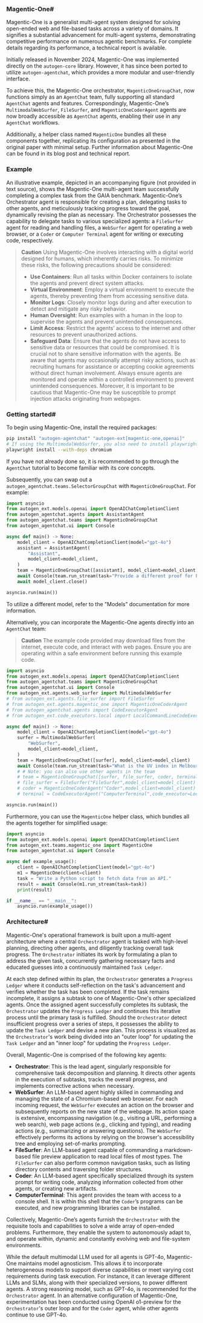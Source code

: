 ### Magentic-One#

Magentic-One is a generalist multi-agent system designed for solving open-ended web and file-based tasks across a variety of domains. It signifies a substantial advancement for multi-agent systems, demonstrating competitive performance on numerous agentic benchmarks. For complete details regarding its performance, a technical report is available.

Initially released in November 2024, Magentic-One was implemented directly on the `autogen-core` library. However, it has since been ported to utilize `autogen-agentchat`, which provides a more modular and user-friendly interface.

To achieve this, the Magentic-One orchestrator, `MagenticOneGroupChat`, now functions simply as an `AgentChat` team, fully supporting all standard `AgentChat` agents and features. Correspondingly, Magentic-One’s `MultimodalWebSurfer`, `FileSurfer`, and `MagenticOneCoderAgent` agents are now broadly accessible as `AgentChat` agents, enabling their use in any `AgentChat` workflows.

Additionally, a helper class named `MagenticOne` bundles all these components together, replicating its configuration as presented in the original paper with minimal setup. Further information about Magentic-One can be found in its blog post and technical report.

### Example

An illustrative example, depicted in an accompanying figure (not provided in text source), shows the Magentic-One multi-agent team successfully completing a complex task from the GAIA benchmark. Magentic-One’s Orchestrator agent is responsible for creating a plan, delegating tasks to other agents, and meticulously tracking progress toward the goal, dynamically revising the plan as necessary. The Orchestrator possesses the capability to delegate tasks to various specialized agents: a `FileSurfer` agent for reading and handling files, a `WebSurfer` agent for operating a web browser, or a `Coder` or `Computer Terminal` agent for writing or executing code, respectively.

> **Caution**
> Using Magentic-One involves interacting with a digital world designed for humans, which inherently carries risks. To minimize these risks, the following precautions should be considered:
> *   **Use Containers**: Run all tasks within Docker containers to isolate the agents and prevent direct system attacks.
> *   **Virtual Environment**: Employ a virtual environment to execute the agents, thereby preventing them from accessing sensitive data.
> *   **Monitor Logs**: Closely monitor logs during and after execution to detect and mitigate any risky behavior.
> *   **Human Oversight**: Run examples with a human in the loop to supervise the agents and prevent unintended consequences.
> *   **Limit Access**: Restrict the agents’ access to the internet and other resources to prevent unauthorized actions.
> *   **Safeguard Data**: Ensure that the agents do not have access to sensitive data or resources that could be compromised. It is crucial not to share sensitive information with the agents. Be aware that agents may occasionally attempt risky actions, such as recruiting humans for assistance or accepting cookie agreements without direct human involvement. Always ensure agents are monitored and operate within a controlled environment to prevent unintended consequences. Moreover, it is important to be cautious that Magentic-One may be susceptible to prompt injection attacks originating from webpages.

### Getting started#

To begin using Magentic-One, install the required packages:

```bash
pip install "autogen-agentchat" "autogen-ext[magentic-one,openai]"
# If using the MultimodalWebSurfer, you also need to install playwright dependencies:
playwright install --with-deps chromium
```


If you have not already done so, it is recommended to go through the `AgentChat` tutorial to become familiar with its core concepts.

Subsequently, you can swap out a `autogen_agentchat.teams.SelectorGroupChat` with `MagenticOneGroupChat`. For example:

```python
import asyncio
from autogen_ext.models.openai import OpenAIChatCompletionClient
from autogen_agentchat.agents import AssistantAgent
from autogen_agentchat.teams import MagenticOneGroupChat
from autogen_agentchat.ui import Console

async def main() -> None:
    model_client = OpenAIChatCompletionClient(model="gpt-4o")
    assistant = AssistantAgent(
        "Assistant",
        model_client=model_client,
    )
    team = MagenticOneGroupChat([assistant], model_client=model_client)
    await Console(team.run_stream(task="Provide a different proof for Fermat's Last Theorem"))
    await model_client.close()

asyncio.run(main())
```


To utilize a different model, refer to the "Models" documentation for more information.

Alternatively, you can incorporate the Magentic-One agents directly into an `AgentChat` team:

> **Caution**
> The example code provided may download files from the internet, execute code, and interact with web pages. Ensure you are operating within a safe environment before running this example code.

```python
import asyncio
from autogen_ext.models.openai import OpenAIChatCompletionClient
from autogen_agentchat.teams import MagenticOneGroupChat
from autogen_agentchat.ui import Console
from autogen_ext.agents.web_surfer import MultimodalWebSurfer
# from autogen_ext.agents.file_surfer import FileSurfer
# from autogen_ext.agents.magentic_one import MagenticOneCoderAgent
# from autogen_agentchat.agents import CodeExecutorAgent
# from autogen_ext.code_executors.local import LocalCommandLineCodeExecutor

async def main() -> None:
    model_client = OpenAIChatCompletionClient(model="gpt-4o")
    surfer = MultimodalWebSurfer(
        "WebSurfer",
        model_client=model_client,
    )
    team = MagenticOneGroupChat([surfer], model_client=model_client)
    await Console(team.run_stream(task="What is the UV index in Melbourne today?"))
    # # Note: you can also use other agents in the team
    # team = MagenticOneGroupChat([surfer, file_surfer, coder, terminal], model_client=model_client)
    # file_surfer = FileSurfer("FileSurfer",model_client=model_client)
    # coder = MagenticOneCoderAgent("Coder",model_client=model_client)
    # terminal = CodeExecutorAgent("ComputerTerminal",code_executor=LocalCommandLineCodeExecutor())

asyncio.run(main())
```


Furthermore, you can use the `MagenticOne` helper class, which bundles all the agents together for simplified usage:

```python
import asyncio
from autogen_ext.models.openai import OpenAIChatCompletionClient
from autogen_ext.teams.magentic_one import MagenticOne
from autogen_agentchat.ui import Console

async def example_usage():
    client = OpenAIChatCompletionClient(model="gpt-4o")
    m1 = MagenticOne(client=client)
    task = "Write a Python script to fetch data from an API."
    result = await Console(m1.run_stream(task=task))
    print(result)

if __name__ == "__main__":
    asyncio.run(example_usage())
```

### Architecture#

Magentic-One's operational framework is built upon a multi-agent architecture where a central `Orchestrator` agent is tasked with high-level planning, directing other agents, and diligently tracking overall task progress. The `Orchestrator` initiates its work by formulating a plan to address the given task, concurrently gathering necessary facts and educated guesses into a continuously maintained `Task Ledger`.

At each step defined within its plan, the `Orchestrator` generates a `Progress Ledger` where it conducts self-reflection on the task's advancement and verifies whether the task has been completed. If the task remains incomplete, it assigns a subtask to one of Magentic-One's other specialized agents. Once the assigned agent successfully completes its subtask, the `Orchestrator` updates the `Progress Ledger` and continues this iterative process until the primary task is fulfilled. Should the `Orchestrator` detect insufficient progress over a series of steps, it possesses the ability to update the `Task Ledger` and devise a new plan. This process is visualized as the `Orchestrator`'s work being divided into an "outer loop" for updating the `Task Ledger` and an "inner loop" for updating the `Progress Ledger`.

Overall, Magentic-One is comprised of the following key agents:

*   **Orchestrator**: This is the lead agent, singularly responsible for comprehensive task decomposition and planning. It directs other agents in the execution of subtasks, tracks the overall progress, and implements corrective actions when necessary.
*   **WebSurfer**: An LLM-based agent highly skilled in commanding and managing the state of a Chromium-based web browser. For each incoming request, the `WebSurfer` executes an action on the browser and subsequently reports on the new state of the webpage. Its action space is extensive, encompassing navigation (e.g., visiting a URL, performing a web search), web page actions (e.g., clicking and typing), and reading actions (e.g., summarizing or answering questions). The `WebSurfer` effectively performs its actions by relying on the browser's accessibility tree and employing set-of-marks prompting.
*   **FileSurfer**: An LLM-based agent capable of commanding a markdown-based file preview application to read local files of most types. The `FileSurfer` can also perform common navigation tasks, such as listing directory contents and traversing folder structures.
*   **Coder**: An LLM-based agent specifically specialized through its system prompt for writing code, analyzing information collected from other agents, or creating new artifacts.
*   **ComputerTerminal**: This agent provides the team with access to a console shell. It is within this shell that the `Coder`’s programs can be executed, and new programming libraries can be installed.

Collectively, Magentic-One’s agents furnish the `Orchestrator` with the requisite tools and capabilities to solve a wide array of open-ended problems. Furthermore, they enable the system to autonomously adapt to, and operate within, dynamic and constantly evolving web and file-system environments.

While the default multimodal LLM used for all agents is GPT-4o, Magentic-One maintains model agnosticism. This allows it to incorporate heterogeneous models to support diverse capabilities or meet varying cost requirements during task execution. For instance, it can leverage different LLMs and SLMs, along with their specialized versions, to power different agents. A strong reasoning model, such as GPT-4o, is recommended for the `Orchestrator` agent. In an alternative configuration of Magentic-One, experimentation has been conducted using OpenAI o1-preview for the `Orchestrator`'s outer loop and for the `Coder` agent, while other agents continue to use GPT-4o.